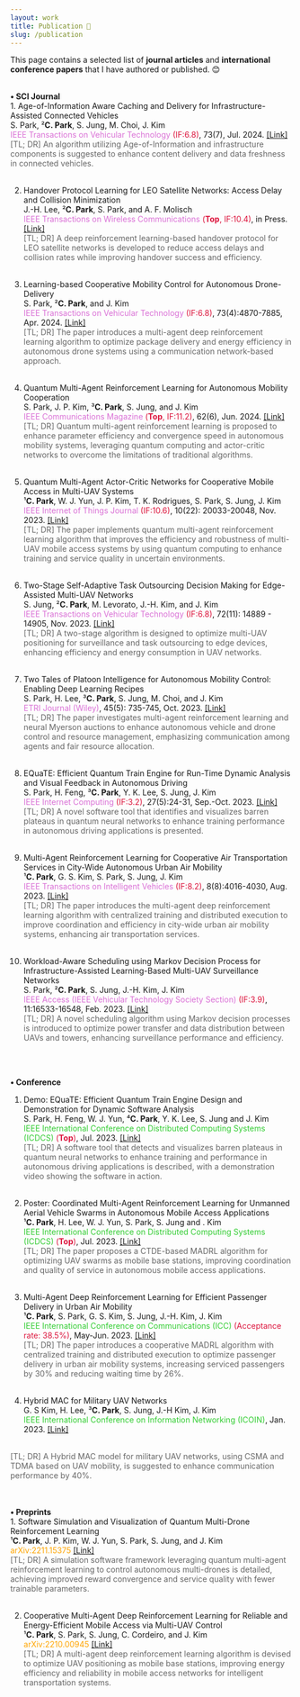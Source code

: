 ```yaml
---
layout: work
title: Publication 📕
slug: /publication
---
```


This page contains a selected list of <b>journal articles</b> and <b>international conference papers</b> that I have authored or published. 😊
<br/> <br/>

<p>
  <b>• SCI Journal</b> <br/>
  1. Age-of-Information Aware Caching and Delivery for Infrastructure-Assisted Connected Vehicles <br/>
  S. Park, ²<b>C. Park</b>, S. Jung, M. Choi, J. Kim <br/> 
  <font color='#da70d6'>IEEE Transactions on Vehicular Technology</font> <font color='#dc143c'>(IF:6.8)</font>, 73(7), Jul. 2024. <a href="https://ieeexplore.ieee.org/abstract/document/10491361">[Link]</a><br/>
  <font color='#666666'>[TL; DR] An algorithm utilizing Age-of-Information and infrastructure components is suggested to enhance content delivery and data freshness in connected vehicles.</font><br/><br/>
  
  2. Handover Protocol Learning for LEO Satellite Networks: Access Delay and Collision Minimization <br/>
  J.-H. Lee, ²<b>C. Park</b>, S. Park, and A. F. Molisch <br/>
  <font color='#da70d6'>IEEE Transactions on Wireless Communications</font> <font color='#dc143c'>(<b>Top</b>, IF:10.4)</font>, in Press. <a href="https://ieeexplore.ieee.org/abstract/document/10371217">[Link]</a><br/>
  <font color='#666666'>[TL; DR] A deep reinforcement learning-based handover protocol for LEO satellite networks is developed to reduce access delays and collision rates while improving handover success and efficiency. </font><br/><br/>

  3. Learning-based Cooperative Mobility Control for Autonomous Drone-Delivery <br/>
  S. Park, ²<b>C. Park</b>, and J. Kim <br/>
  <font color='#da70d6'>IEEE Transactions on Vehicular Technology</font> <font color='#dc143c'>(IF:6.8)</font>, 73(4):4870-7885, Apr. 2024. <a href="https://ieeexplore.ieee.org/abstract/document/10310117">[Link]</a><br/>
  <font color='#666666'>[TL; DR] The paper introduces a multi-agent deep reinforcement learning algorithm to optimize package delivery and energy efficiency in autonomous drone systems using a communication network-based approach.</font><br/><br/>

  4. Quantum Multi-Agent Reinforcement Learning for Autonomous Mobility Cooperation <br/>
  S. Park, J. P. Kim, ³<b>C. Park</b>, S. Jung, and J. Kim <br/>
  <font color='#da70d6'>IEEE Communications Magazine</font> <font color='#dc143c'>(<b>Top</b>, IF:11.2)</font>, 62(6), Jun. 2024. <a href="https://ieeexplore.ieee.org/abstract/document/10232949">[Link]</a><br/>
  <font color='#666666'>[TL; DR] Quantum multi-agent reinforcement learning is proposed to enhance parameter efficiency and convergence speed in autonomous mobility systems, leveraging quantum computing and actor-critic networks to overcome the limitations of traditional algorithms.</font><br/><br/>
  
  6. Quantum Multi-Agent Actor-Critic Networks for Cooperative Mobile Access in Multi-UAV Systems <br/>
  ¹<b>C. Park</b>, W. J. Yun, J. P. Kim, T. K. Rodrigues, S. Park, S. Jung, J. Kim <br/>
  <font color='#da70d6'>IEEE Internet of Things Journal</font> <font color='#dc143c'>(IF:10.6)</font>, 10(22): 20033-20048, Nov. 2023. <a href="https://ieeexplore.ieee.org/abstract/document/10143981">[Link]</a><br/>
  <font color='#666666'>[TL; DR] The paper implements quantum multi-agent reinforcement learning algorithm that improves the efficiency and robustness of multi-UAV mobile access systems by using quantum computing to enhance training and service quality in uncertain environments.</font><br/><br/>

  7. Two-Stage Self-Adaptive Task Outsourcing Decision Making for Edge-Assisted Multi-UAV Networks <br/>
  S. Jung, ²<b>C. Park</b>, M. Levorato, J.-H. Kim, and J. Kim <br/>
  <font color='#da70d6'>IEEE Transactions on Vehicular Technology</font> <font color='#dc143c'>(IF:6.8)</font>, 72(11): 14889 - 14905, Nov. 2023. <a href="https://ieeexplore.ieee.org/abstract/document/10144676">[Link]</a><br/>
  <font color='#666666'>[TL; DR] A two-stage algorithm is designed to optimize multi-UAV positioning for surveillance and task outsourcing to edge devices, enhancing efficiency and energy consumption in UAV networks.</font><br/><br/>

  8. Two Tales of Platoon Intelligence for Autonomous Mobility Control: Enabling Deep Learning Recipes <br/>
  S. Park, H. Lee, ³<b>C. Park</b>, S. Jung, M. Choi, and J. Kim <br/>
  <font color='#da70d6'>ETRI Journal (Wiley)</font>, 45(5): 735-745, Oct. 2023. <a href="https://onlinelibrary.wiley.com/doi/full/10.4218/etrij.2023-0132">[Link]</a><br/>
  <font color='#666666'>[TL; DR] The paper investigates multi-agent reinforcement learning and neural Myerson auctions to enhance autonomous vehicle and drone control and resource management, emphasizing communication among agents and fair resource allocation.</font><br/><br/>
    
  9. EQuaTE: Efficient Quantum Train Engine for Run-Time Dynamic Analysis and Visual Feedback in Autonomous Driving <br/>
  S. Park, H. Feng, ³<b>C. Park</b>, Y. K. Lee, S. Jung, J. Kim <br/>
  <font color='#da70d6'>IEEE Internet Computing</font> <font color='#dc143c'>(IF:3.2)</font>, 27(5):24-31, Sep.-Oct. 2023. <a href="https://ieeexplore.ieee.org/abstract/document/10229500">[Link]</a><br/>
  <font color='#666666'>[TL; DR] A novel software tool that identifies and visualizes barren plateaus in quantum neural networks to enhance training performance in autonomous driving applications is presented.</font><br/><br/>
    
  10. Multi-Agent Reinforcement Learning for Cooperative Air Transportation Services in City-Wide Autonomous Urban Air Mobility <br/>
  ¹<b>C. Park</b>, G. S. Kim, S. Park, S. Jung, J. Kim <br/>
  <font color='#da70d6'>IEEE Transactions on Intelligent Vehicles</font> <font color='#dc143c'>(IF:8.2)</font>, 8(8):4016-4030, Aug. 2023. <a href="https://ieeexplore.ieee.org/abstract/document/10144378">[Link]</a><br/>
  <font color='#666666'>[TL; DR] The paper introduces the multi-agent deep reinforcement learning algorithm with centralized training and distributed execution to improve coordination and efficiency in city-wide urban air mobility systems, enhancing air transportation services.</font><br/><br/>

  11. Workload-Aware Scheduling using Markov Decision Process for Infrastructure-Assisted Learning-Based Multi-UAV Surveillance Networks <br/>
  S. Park, ²<b>C. Park</b>, S. Jung, J.-H. Kim, J. Kim <br/>
  <font color='#da70d6'>IEEE Access (IEEE Vehicular Technology Society Section)</font> <font color='#dc143c'>(IF:3.9)</font>, 11:16533-16548, Feb. 2023. <a href="https://ieeexplore.ieee.org/abstract/document/10045685">[Link]</a><br/>
<font color='#666666'>[TL; DR] A novel scheduling algorithm using Markov decision processes is introduced to optimize power transfer and data distribution between UAVs and towers, enhancing surveillance performance and efficiency.</font><br/><br/>
<br/>
  
  <b>• Conference</b><br/>

  1. Demo: EQuaTE: Efficient Quantum Train Engine Design and Demonstration for Dynamic Software Analysis <br/>
  S. Park, H. Feng, W. J. Yun, ⁴<b>C. Park</b>, Y. K. Lee, S. Jung and J. Kim <br/>
  <font color='#32cd32'>IEEE International Conference on Distributed Computing Systems (ICDCS)</font> <font color='#dc143c'>(<b>Top</b>)</font>, Jul. 2023. <a href="https://ieeexplore.ieee.org/abstract/document/10272530">[Link]</a><br/>
  <font color='#666666'>[TL; DR] A software tool that detects and visualizes barren plateaus in quantum neural networks to enhance training and performance in autonomous driving applications is described, with a demonstration video showing the software in action.</font><br/><br/>
  
  2. Poster: Coordinated Multi-Agent Reinforcement Learning for Unmanned Aerial Vehicle Swarms in Autonomous Mobile Access Applications <br/>
  ¹<b>C. Park</b>, H. Lee, W. J. Yun, S. Park, S. Jung and . Kim <br/>
  <font color='#32cd32'>IEEE International Conference on Distributed Computing Systems (ICDCS)</font> <font color='#dc143c'>(<b>Top</b>)</font>, Jul. 2023. <a href="https://ieeexplore.ieee.org/abstract/document/10272444">[Link]</a><br/>
  <font color='#666666'>[TL; DR] The paper proposes a CTDE-based MADRL algorithm for optimizing UAV swarms as mobile base stations, improving coordination and quality of service in autonomous mobile access applications.</font><br/><br/>
  
  3. Multi-Agent Deep Reinforcement Learning for Efficient Passenger Delivery in Urban Air Mobility <br/>
  ¹<b>C. Park</b>, S. Park, G. S. Kim, S. Jung, J.-H. Kim, J. Kim <br/>
  <font color='#32cd32'>IEEE International Conference on Communications (ICC)</font> <font color='#dc143c'>(Acceptance rate: 38.5%)</font>, May-Jun. 2023. <a href="https://ieeexplore.ieee.org/abstract/document/10279436">[Link]</a><br/>
  <font color='#666666'>[TL; DR] The paper introduces a cooperative MADRL algorithm with centralized training and distributed execution to optimize passenger delivery in urban air mobility systems, increasing serviced passengers by 30% and reducing waiting time by 26%.</font><br/><br/>

  4. Hybrid MAC for Military UAV Networks <br/>
  G. S Kim, H. Lee, ³<b>C. Park</b>, S. Jung, J.-H Kim, J. Kim <br/>
  <font color='#32cd32'>IEEE International Conference on Information Networking (ICOIN)</font>, Jan. 2023. <a href="https://ieeexplore.ieee.org/abstract/document/10048910">[Link]</a>
  <br/>
  <font color='#666666'>[TL; DR] A Hybrid MAC model for military UAV networks, using CSMA and TDMA based on UAV mobility, is suggested to enhance communication performance by 40%.</font><br/><br/>
  <br/>
</p>

<p>
  <b>• Preprints</b><br/>
  1. Software Simulation and Visualization of Quantum Multi-Drone Reinforcement Learning <br/>
  ¹<b>C. Park</b>, J. P. Kim, W. J. Yun, S. Park, S. Jung, and J. Kim <br/>
  <font color='#ffa500'>arXiv:2211.15375</font> <a href="https://arxiv.org/abs/2211.15375">[Link]</a><br/>
  <font color='#666666'>[TL; DR] A simulation software framework leveraging quantum multi-agent reinforcement learning to control autonomous multi-drones is detailed, achieving improved reward convergence and service quality with fewer trainable parameters.</font><br/><br/>
  
  2. Cooperative Multi-Agent Deep Reinforcement Learning for Reliable and Energy-Efficient Mobile Access via Multi-UAV Control <br/>
  ¹<b>C. Park</b>, S. Park, S. Jung, C. Cordeiro, and J. Kim <br/>
  <font color='#ffa500'>arXiv:2210.00945</font> <a href="https://arxiv.org/abs/2210.00945">[Link]</a><br/>
  <font color='#666666'>[TL; DR] A multi-agent deep reinforcement learning algorithm is devised to optimize UAV positioning as mobile base stations, improving energy efficiency and reliability in mobile access networks for intelligent transportation systems.</font><br/><br/>
</p>

